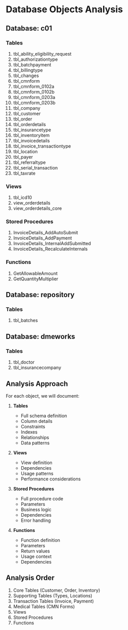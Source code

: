 # Database Objects Analysis

## Database: c01

### Tables
1. tbl_ability_eligibility_request
2. tbl_authorizationtype
3. tbl_batchpayment
4. tbl_billingtype
5. tbl_changes
6. tbl_cmnform
7. tbl_cmnform_0102a
8. tbl_cmnform_0102b
9. tbl_cmnform_0203a
10. tbl_cmnform_0203b
11. tbl_company
12. tbl_customer
13. tbl_order
14. tbl_orderdetails
15. tbl_insurancetype
16. tbl_inventoryitem
17. tbl_invoicedetails
18. tbl_invoice_transactiontype
19. tbl_location
20. tbl_payer
21. tbl_referraltype
22. tbl_serial_transaction
23. tbl_taxrate

### Views
1. tbl_icd10
2. view_orderdetails
3. view_orderdetails_core

### Stored Procedures
1. InvoiceDetails_AddAutoSubmit
2. InvoiceDetails_AddPayment
3. InvoiceDetails_InternalAddSubmitted
4. InvoiceDetails_RecalculateInternals

### Functions
1. GetAllowableAmount
2. GetQuantityMultiplier

## Database: repository

### Tables
1. tbl_batches

## Database: dmeworks

### Tables
1. tbl_doctor
2. tbl_insurancecompany

## Analysis Approach

For each object, we will document:

1. **Tables**
   - Full schema definition
   - Column details
   - Constraints
   - Indexes
   - Relationships
   - Data patterns

2. **Views**
   - View definition
   - Dependencies
   - Usage patterns
   - Performance considerations

3. **Stored Procedures**
   - Full procedure code
   - Parameters
   - Business logic
   - Dependencies
   - Error handling

4. **Functions**
   - Function definition
   - Parameters
   - Return values
   - Usage context
   - Dependencies

## Analysis Order

1. Core Tables (Customer, Order, Inventory)
2. Supporting Tables (Types, Locations)
3. Transaction Tables (Invoice, Payment)
4. Medical Tables (CMN Forms)
5. Views
6. Stored Procedures
7. Functions

